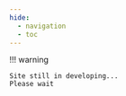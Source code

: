 ```yaml
---
hide:
  - navigation
  - toc
---
```


!!! warning

    Site still in developing...
    Please wait
